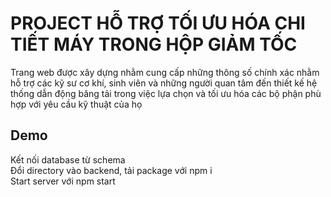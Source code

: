 
# PROJECT HỖ TRỢ TỐI ƯU HÓA CHI TIẾT MÁY TRONG HỘP GIẢM TỐC

Trang web được xây dựng nhằm cung cấp những thông số chính xác nhằm hỗ trợ các kỹ sư cơ khí, sinh viên và những người quan tâm đến thiết kế hệ thống dẫn động băng tải trong việc lựa chọn và tối ưu hóa các bộ phận phù hợp với yêu cầu kỹ thuật của họ


## Demo
Kết nối database từ schema \
Đổi directory vào backend, tải package với npm i \
Start server với npm start

